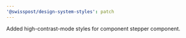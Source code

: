 ```yaml
---
'@swisspost/design-system-styles': patch
---
```


Added high-contrast-mode styles for component stepper component.
